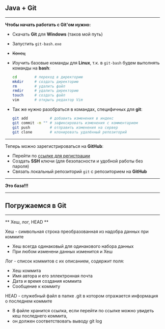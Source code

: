 
## Java + Git
---

**Чтобы начать работать с Git'ом нужно:**

- Скачать __Git__ для __Windows__ (таков мой путь)  
- Запустить `git-bash.exe`  
- ~~Конец~~  
- Изучить базовые команды для __Linux__, т.к. в `git-bash` будем выполнять команды на __bash__:

  ```bash
  cd        # переход в директорию
  mkdir     # создать директорию
  rm        # удалить файл
  rmdir     # удалить директорию
  touch     # создать файл
  vim       # открыть редактор Vim
  ```

- Так же нужно разобраться в командах, специфичных для __git__:

  ```bash
  git add          # добавить изменения в индекс
  git commit -m "" # зафиксировать изменения с комментарием
  git push         # отправить изменения на сервер
  git clone        # клонировать удалённый репозиторий
  ```

---

Теперь можно зарегистрироваться на __GitHub__:  
- Перейти по [ссылке для регистрации](https://github.com/signup)  
- Создать __SSH__ ключи (для безопасности и удобной работы без пароля)  
- Связать локальный репозиторий `git` с репозиторием на __GitHub__

---

**Это база!!!**  

---
## Погружаемся в Git
---
** Хеш, лог, HEAD **

Хеш - символьная строка преобразованная из надобра данных при коммите 
- Хеш всегда одинаковый для одинакового набора данных
- При любом изменени данных изменится и Хеш

Лог - список коммитов с их описанием, содержит поля:
- Хеш коммита
- Имя автора и его эллектронная почта
- Дата и время создания коммита
- Сообщение к коммиту

HEAD - служебный файл в папке .git в котором отражается информация о последнем коммите
- В файле хранится ссылка, если перейти по ссылке можно увидеть кеш последнего коммита,
- он должен соответствовать выводу git log

